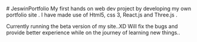 
#   J e s w i n P o r t f o l i o  
 My first hands on web dev project by developing my own portfolio site . I have made use of Html5, css 3, React.js and Three.js .


Currently running the beta version of my site..XD
Will fix the bugs and provide better experience while on the journey of learning new things..